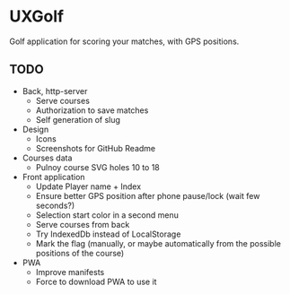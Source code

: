 # UXGolf

Golf application for scoring your matches, with GPS positions.

## TODO

- Back, http-server
  - Serve courses
  - Authorization to save matches
  - Self generation of slug
- Design
  - Icons
  - Screenshots for GitHub Readme
- Courses data
  - Pulnoy course SVG holes 10 to 18
- Front application
  - Update Player name + Index
  - Ensure better GPS position after phone pause/lock (wait few seconds?)
  - Selection start color in a second menu
  - Serve courses from back
  - Try IndexedDb instead of LocalStorage
  - Mark the flag (manually, or maybe automatically from the possible positions of the course)
- PWA
  - Improve manifests
  - Force to download PWA to use it
